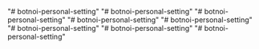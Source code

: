 "# botnoi-personal-setting" 
"# botnoi-personal-setting" 
"# botnoi-personal-setting" 
"# botnoi-personal-setting" 
"# botnoi-personal-setting" 
"# botnoi-personal-setting" 
"# botnoi-personal-setting" 
"# botnoi-personal-setting" 

